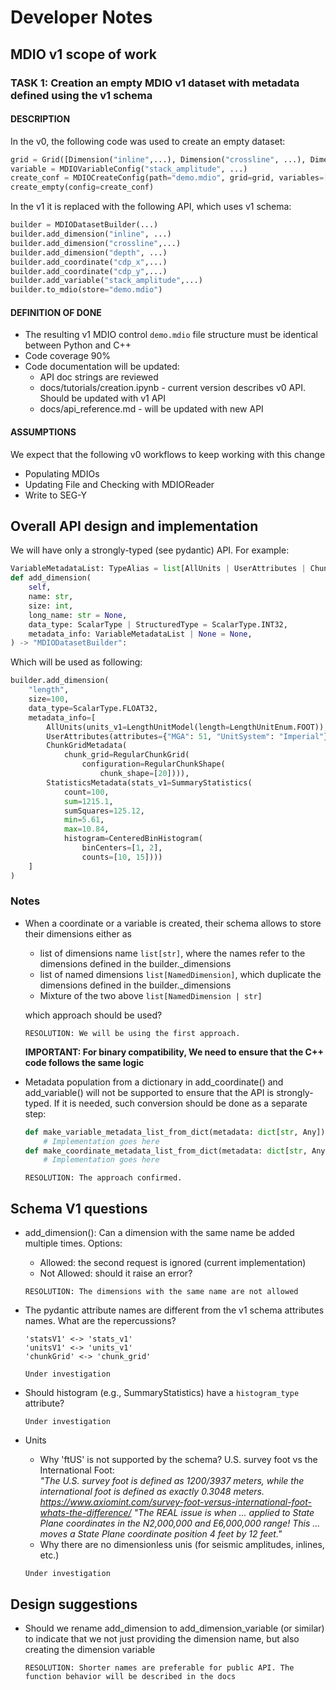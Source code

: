 # Developer Notes

## MDIO v1 scope of work

### TASK 1: Creation an empty MDIO v1 dataset with metadata defined using the v1 schema   
#### DESCRIPTION
In the v0, the following code was used to create an empty dataset:  

```Python
grid = Grid([Dimension("inline",...), Dimension("crossline", ...), Dimension("depth", ...)])
variable = MDIOVariableConfig("stack_amplitude", ...)
create_conf = MDIOCreateConfig(path="demo.mdio", grid=grid, variables=[variable])
create_empty(config=create_conf)
```

In the v1 it is replaced with the following API, which uses v1 schema:

```Python
builder = MDIODatasetBuilder(...)
builder.add_dimension("inline", ...)
builder.add_dimension("crossline",...)
builder.add_dimension("depth", ...)
builder.add_coordinate("cdp_x",...)
builder.add_coordinate("cdp_y",...)
builder.add_variable("stack_amplitude",...)
builder.to_mdio(store="demo.mdio")
```

#### DEFINITION OF DONE
* The resulting v1 MDIO control `demo.mdio` file structure must be identical between Python and C++
* Code coverage 90%
* Code documentation will be updated:
    * API doc strings are reviewed
    * docs/tutorials/creation.ipynb - current version describes v0 API. Should be updated with v1 API
    * docs/api_reference.md - will be updated with new API

#### ASSUMPTIONS
We expect that the following v0 workflows to keep working with this change
* Populating MDIOs
* Updating File and Checking with MDIOReader
* Write to SEG-Y

## Overall API design and implementation
We will have only a strongly-typed (see pydantic) API. For example:

```Python
VariableMetadataList: TypeAlias = list[AllUnits | UserAttributes | ChunkGridMetadata | StatisticsMetadata]
def add_dimension(
    self,
    name: str,
    size: int,
    long_name: str = None,
    data_type: ScalarType | StructuredType = ScalarType.INT32,
    metadata_info: VariableMetadataList | None = None,
) -> "MDIODatasetBuilder":
```

Which will be used as following:

```Python
builder.add_dimension(
    "length",
    size=100,
    data_type=ScalarType.FLOAT32,
    metadata_info=[
        AllUnits(units_v1=LengthUnitModel(length=LengthUnitEnum.FOOT)),
        UserAttributes(attributes={"MGA": 51, "UnitSystem": "Imperial"}),
        ChunkGridMetadata(
            chunk_grid=RegularChunkGrid(
                configuration=RegularChunkShape(
                    chunk_shape=[20]))),
        StatisticsMetadata(stats_v1=SummaryStatistics(
            count=100,
            sum=1215.1,
            sumSquares=125.12,
            min=5.61,
            max=10.84,
            histogram=CenteredBinHistogram(
                binCenters=[1, 2], 
                counts=[10, 15])))
    ]
)
```
### Notes
* When a coordinate or a variable is created, their schema allows to store their dimensions either as
    * list of dimensions name `list[str]`, where the names refer to the dimensions defined in the builder._dimensions 
    * list of named dimensions `list[NamedDimension]`, which duplicate the dimensions defined in the builder._dimensions
    * Mixture of the two above `list[NamedDimension | str]` 

    which approach should be used?  
    
    `RESOLUTION: We will be using the first approach.`

    **IMPORTANT: For binary compatibility, We need to ensure that the C++ code follows the same logic**

* Metadata population from a dictionary in add_coordinate() and add_variable() will not be supported to ensure that the API is strongly-typed. If it is needed, such conversion should be done as a separate step:
    ```Python
    def make_variable_metadata_list_from_dict(metadata: dict[str, Any]) -> VariableMetadataList:
        # Implementation goes here
    def make_coordinate_metadata_list_from_dict(metadata: dict[str, Any]) -> CoordinateMetadataList:
        # Implementation goes here
    ```
    `RESOLUTION: The approach confirmed.`

## Schema V1 questions

* add_dimension(): Can a dimension with the same name be added multiple times. Options:
   * Allowed: the second request is ignored (current implementation)
   * Not Allowed: should it raise an error?

    `RESOLUTION: The dimensions with the same name are not allowed`
* The pydantic attribute names are different from the v1 schema attributes names.  What are the repercussions?
    ```
    'statsV1' <-> 'stats_v1'
    'unitsV1' <-> 'units_v1'
    'chunkGrid' <-> 'chunk_grid'
    ```
    `Under investigation`
* Should histogram (e.g., SummaryStatistics) have a `histogram_type` attribute?

  `Under investigation`
* Units
  * Why 'ftUS' is not supported by the schema? U.S. survey foot vs the International Foot:  
    *"The U.S. survey foot is defined as 1200/3937 meters, while the international foot is defined as exactly 0.3048 meters.
    https://www.axiomint.com/survey-foot-versus-international-foot-whats-the-difference/ 
    "The REAL issue is when ... applied to State Plane coordinates in the N2,000,000 and E6,000,000 range! 
    This ... moves a State Plane coordinate position 4 feet by 12 feet."*
  * Why there are no dimensionless unis (for seismic amplitudes, inlines, etc.)

  `Under investigation`

## Design suggestions
* Should we rename add_dimension to add_dimension_variable (or similar) to indicate that we not just providing the dimension name, but also creating the dimension variable

    `RESOLUTION: Shorter names are preferable for public API. The function behavior will be described in the docs`

